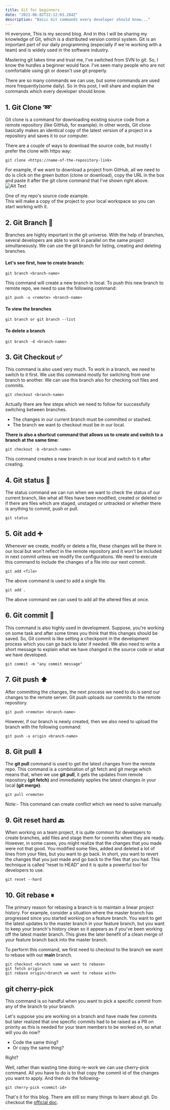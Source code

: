 ```yaml
---
title: Git for beginners
date: "2021-06-02T22:12:03.284Z"
description: "Basic Git commands every developer should know..."
---
```


Hi everyone,
This is my second blog. And in this I will be sharing my knowledge of Git, which is a distributed version control system. Git is an important part of our daily programming (especially if we're working with a team) and is widely used in the software industry.

Mastering git takes time and trust me, I've switched from SVN to git. So, I know the hurdles a beginner would face. I've seen many people who are not comfortable using git or doesn't use git properly.

There are so many commands we can use, but some commands are used more frequently(some daily). So in this post, I will share and explain the commands which every developer should know.

## 1. Git Clone ➿

Git clone is a command for downloading existing source code from a remote repository (like GitHub, for example). In other words, Git clone basically makes an identical copy of the latest version of a project in a repository and saves it to our computer.

There are a couple of ways to download the source code, but mostly I prefer the clone with https way:

```
git clone <https://name-of-the-repository-link>
```

For example, if we want to download a project from GitHub, all we need to do is click on the green button (clone or download), copy the URL in the box and paste it after the git clone command that I've shown right above.
![Alt Text](https://dev-to-uploads.s3.amazonaws.com/uploads/articles/98xwuzwsqpdiu8sxnemi.png)

<figcaption>One of my repo's source code example.</figcaption>
This will make a copy of the project to your local workspace so you can start working with it.

## 2. Git Branch 🌿

Branches are highly important in the git universe. With the help of branches, several developers are able to work in parallel on the same project simultaneously. We can use the git branch for listing, creating and deleting branches.

#### Let's see first, how to create branch:

```
git branch <branch-name>
```

This command will create a new branch in local. To push this new branch to remote repo, we need to use the following command:

```
git push -u <remote> <branch-name>
```

#### To view the branches

```
git branch or git branch --list
```

#### To delete a branch

```
git branch -d <branch-name>
```

## 3. Git Checkout ✅

This command is also used very much. To work in a branch, we need to switch to it first. We use this command mostly for switching from one branch to another. We can use this branch also for checking out files and commits.

```
git checkout <branch-name>
```

Actually there are few steps which we need to follow for successfully switching between branches.

- The changes in our current branch must be committed or stashed.
- The branch we want to checkout must be in our local.

**There is also a shortcut command that allows us to create and switch to a branch at the same time:**

```
git checkout -b <branch-name>
```

This command creates a new branch in our local and switch to it after creating.

## 4. Git status 🗽

The status command we can run when we want to check the status of our current branch, like what all files have been modified, created or deleted or if there are files which are staged, unstaged or untracked or whether there is anything to commit, push or pull.

```
git status
```

## 5. Git add ➕

Whenever we create, modify or delete a file, these changes will be there in our local but won't reflect in the remote repository and it won't be included in next commit unless we modify the configurations.
We need to execute this command to include the changes of a file into our next commit.

```
git add <file>
```

The above command is used to add a single file.

```
git add .
```

The above command we can used to add all the altered files at once.

## 6. Git commit 💞

This command is also highly used in development. Suppose, you're working on some task and after some times you think that this changes should be saved. So, Git commit is like setting a checkpoint in the development process which you can go back to later if needed.
We also need to write a short message to explain what we have changed in the source code or what we have developed.

```
git commit -m "any commit message"
```

## 7. Git push ⬆

After committing the changes, the next process we need to do is send our changes to the remote server. Git push uploads our commits to the remote repository.

```
git push <remote> <branch-name>
```

However, if our branch is newly created, then we also need to upload the branch with the following command:

```
git push -u origin <branch-name>
```

## 8. Git pull ⬇

The **git pull** command is used to get the latest changes from the remote repo. This command is a combination of git fetch and git merge which means that, when we use **git pull**, it gets the updates from remote repository **(git fetch)** and immediately applies the latest changes in your local **(git merge)**.

```
git pull <remote>
```

Note:- This command can create conflict which we need to solve manually.

## 9. Git reset hard 🔙

When working on a team project, it is quite common for developers to create branches, add files and stage them for commits when they are ready.
However, in some cases, you might realize that the changes that you made were not that good.
You modified some files, added and deleted a lot of lines from your files, but you want to go back.
In short, you want to revert the changes that you just made and go back to the files that you had.
This technique is called “reset to HEAD” and it is quite a powerful tool for developers to use.

```
git reset --hard
```

## 10. Git rebase ⏸

The primary reason for rebasing a branch is to maintain a linear project history. For example, consider a situation where the master branch has progressed since you started working on a feature branch. You want to get the latest updates to the master branch in your feature branch, but you want to keep your branch's history clean so it appears as if you've been working off the latest master branch. This gives the later benefit of a clean merge of your feature branch back into the master branch.

To perform this command, we first need to checkout to the branch we want to rebase with our **main** branch.

```
git checkout <branch name we want to rebase>
git fetch origin
git rebase origin/<branch we want to rebase with>
```

## git cherry-pick

This command is so handful when you want to pick a specific commit from any of the branch to your branch.

Let's suppose you are working on a branch and have made few commits but later realized that one specific commits had to be raised as a PR on priority as this is needed for your team members to be worked on, so what will you do now?

- Code the same thing?
- Or copy the same thing?

Right?

Well, rather than wasting time doing re-work we can use cherry-pick command. All you have to do is to that copy the commit id of the changes you want to apply. And then do the following-

```
git cherry-pick <commit-id>
```

That's it for this blog. There are still so many things to learn about git. Do checkout the [official doc](https://git-scm.com/doc).
